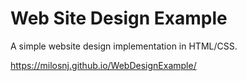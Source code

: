 # Web Site Design Example

A simple website design implementation in HTML/CSS.

https://milosnj.github.io/WebDesignExample/
